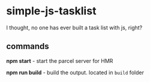 # simple-js-tasklist
I thought, no one has ever built a task list with js, right?

## commands

**npm start** - start the parcel server for HMR

**npm run build** - build the output. located in `build` folder